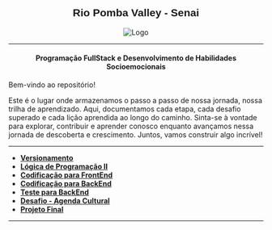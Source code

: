 <h2><center><strong><font style="font-family: Arial, sans-serif;">Rio Pomba Valley - Senai </font></strong></center></h2>

<p align="center">
    <img src="https://lh6.googleusercontent.com/proxy/qQbvb0Tf0mQZ5M6MFkiAxKJCfQ5hVANy2leKNGJ1BgqsfwBf_ukHRhFKMc1_CrvNrlgiDNNiMkrKFvBKGC_EjgftmE-PV9tQJJXoNf_OsykkYwtITGWh0Z3AucUSRO7teA1kCQ" alt="Logo">
</p>

---
<h4><center><strong>Programação FullStack e Desenvolvimento de Habilidades Socioemocionais</strong></center></h4>


Bem-vindo ao repositório!

Este é o lugar onde armazenamos o passo a passo de nossa jornada, nossa trilha de aprendizado. Aqui, documentamos cada etapa, cada desafio superado e cada lição aprendida ao longo do caminho. Sinta-se à vontade para explorar, contribuir e aprender conosco enquanto avançamos nessa jornada de descoberta e crescimento. Juntos, vamos construir algo incrível!

---
* **[Versionamento](https://github.com/LucianoDuarteRosa/Senai-RPV/tree/main/aulaGit)**
* **[Lógica de Programação II](https://github.com/LucianoDuarteRosa/Senai-RPV/tree/main/logicaProgramacaoII)**
* **[Codificação para FrontEnd](https://github.com/LucianoDuarteRosa/Senai-RPV/tree/main/codificacaoFrontEnd)**
* **[Codificação para BackEnd](https://github.com/LucianoDuarteRosa/Senai-RPV/tree/main/codificacaoBackEnd)**
* **[Teste para BackEnd](https://github.com/LucianoDuarteRosa/Senai-RPV/tree/main/testeBackEnd)**
* **[Desafio - Agenda Cultural](https://github.com/LucianoDuarteRosa/Senai-RPV/tree/main/desafioAgendaCultural)**
* **[Projeto Final](https://github.com/LucianoDuarteRosa/Senai-RPV/tree/main/ProjetoFullStack)**
***
